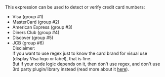 This expression can be used to detect or verify credit card numbers:  
- Visa (group #1)  
- MasterCard (group #2)  
- American Express (group #3)  
- Diners Club (group #4)  
- Discover (group #5)  
- JCB (group #6)  
Disclaimer:  
If you want to use regex just to know the card brand for visual use (display Visa logo or label), that is fine.  
But if your code logic depends on it, then don't use regex, and don't use 3rd party plugin/library instead (read more about it [here](https://stackoverflow.com/questions/9315647/regex-credit-card-number-tests/55019607#55019607)).
